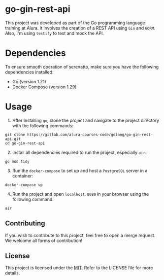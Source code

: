# go-gin-rest-api

This project was developed as part of the Go programming language training at Alura. It involves the creation of a REST API using `Gin` and `GORM`. Also, I'm using `testify` to test and mock the API. 

# Dependencies

To ensure smooth operation of serenatto, make sure you have the following dependencies installed:

- Go (version 1.21)
- Docker Compose (version 1.29)

# Usage

1. After installing `go`, clone the project and navigate to the project directory with the following commands:
```
git clone https://gitlab.com/alura-courses-code/golang/go-gin-rest-api.git
cd go-gin-rest-api
```

2. Install all dependencies required to run the project, especially `air`:
```
go mod tidy
```

3. Run the `docker-compose` to set up and host a `PostgreSQL` server in a container:
```
docker-compose up
```

4. Run the project and open `localhost:8080` in your browser using the following command:
```
air
```

## Contributing

If you wish to contribute to this project, feel free to open a merge request. We welcome all forms of contribution!

## License

This project is licensed under the [MIT](https://gitlab.com/alura-courses-code/golang/go-gin-rest-api/-/blob/main/LICENSE). Refer to the LICENSE file for more details.
